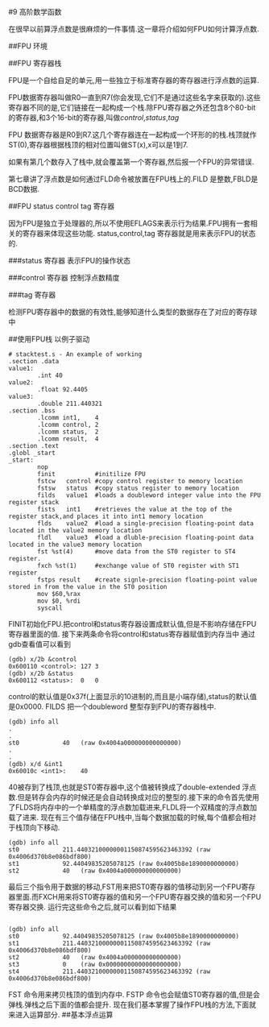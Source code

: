 #9 高阶数学函数

在很早以前算浮点数是很麻烦的一件事情.这一章将介绍如何FPU如何计算浮点数.

##FPU 环境

##FPU 寄存器栈

FPU是一个自给自足的单元,用一些独立于标准寄存器的寄存器进行浮点数的运算.

FPU数据寄存器叫做R0一直到R7(你会发现,它们不是通过这些名字来获取的).这些寄存器不同的是,它们链接在一起构成一个栈.除FPU寄存器之外还包含8个80-bit的寄存器,和3个16-bit的寄存器,叫做*control*,*status*,*tag*

FPU 数据寄存器是R0到R7.这几个寄存器连在一起构成一个环形的的栈.栈顶就作ST(0),寄存器根据栈顶的相对位置叫做ST(x),x可以是1到7.

如果有第几个数存入了栈中,就会覆盖第一个寄存器,然后报一个FPU的异常错误.

第七章讲了浮点数是如何通过FLD命令被放置在FPU栈上的.FILD 是整数,FBLD是BCD数据.

##FPU status control tag 寄存器

因为FPU是独立于处理器的,所以不使用EFLAGS来表示行为结果.FPU拥有一套相关的寄存器来体现这些功能. status,control,tag 寄存器就是用来表示FPU的状态的.

###status  寄存器
表示FPU的操作状态


###control 寄存器
控制浮点数精度

###tag 寄存器

检测FPU寄存器中的数据的有效性,能够知道什么类型的数据存在了对应的寄存球中

##使用FPU栈
以例子驱动

```
# stacktest.s - An example of working
.section .data
value1:
        .int 40
value2:
        .float 92.4405
value3:
        .double 211.440321
.section .bss
        .lcomm int1,    4   
        .lcomm control, 2    
        .lcomm status,  2    
        .lcomm result,  4
.section .text
.globl _start
_start:
        nop
        finit           #initilize FPU
        fstcw   control #copy control register to memory location
        fstsw   status  #copy status register to memory location 
        filds   value1  #loads a doubleword integer value into the FPU register stack
        fists   int1    #retrieves the value at the top of the register stack,and places it into int1 memory location
        flds    value2  #load a single-precision floating-point data located in the value2 memory location
        fldl    value3  #load a dluble-precision floating-point data located in the value3 memory location
        fst %st(4)      #move data from the ST0 register to ST4 register.
        fxch %st(1)     #exchange value of ST0 register with ST1 register
        fstps result    #create signle-precision floating-point value stored in from the value in the ST0 position
        mov $60,%rax
        mov $0, %rdi
        syscall

```
FINIT初始化FPU.把control和status寄存器设置成默认值,但是不影响存储在FPU寄存器里面的值.
接下来两条命令将control和status寄存器赋值到内存当中
通过gdb查看值可以看到
```
(gdb) x/2b &control
0x600110 <control>:	127	3
(gdb) x/2b &status
0x600112 <status>:	0	0

```
control的默认值是0x37f(上面显示的10进制的,而且是小端存储),status的默认值是0x0000.
FILDS 把一个doubleword 整型存到FPU的寄存器栈中.

```
(gdb) info all
.
.
st0            40	(raw 0x4004a000000000000000)
.
.
(gdb) x/d &int1
0x60010c <int1>:	40

```
40被存到了栈顶,也就是ST0寄存器中,这个值被转换成了double-extended 浮点数.但是转存会内存的时候还是会自动转换成对应的整型的.接下来的命令首先使用了FLDS将内存中的一个单精度的浮点数加载进来,FLDL将一个双精度的浮点数加载了进来.
现在有三个值存储在FPU栈中,当每个数据加载的时候,每个值都会相对于栈顶向下移动.

```
(gdb) info all
st0            211.44032100000001150874595623463392	(raw 0x4006d370b8e086bdf800)
st1            92.44049835205078125	(raw 0x4005b8e1890000000000)
st2            40	(raw 0x4004a000000000000000)
```

最后三个指令用于数据的移动,FST用来把ST0寄存器的值移动到另一个FPU寄存器里面.而FXCH用来将ST0寄存器的值和另一个FPU寄存器交换的值和另一个FPU寄存器交换.
运行完这些命令之后,就可以看到如下结果

```

(gdb) info all
st0            92.44049835205078125	(raw 0x4005b8e1890000000000)
st1            211.44032100000001150874595623463392	(raw 0x4006d370b8e086bdf800)
st2            40	(raw 0x4004a000000000000000)
st3            0	(raw 0x00000000000000000000)
st4            211.44032100000001150874595623463392	(raw 0x4006d370b8e086bdf800)

```
FST 命令用来拷贝栈顶的值到内存中.
FSTP 命令也会赋值ST0寄存器的值,但是会弹栈.弹栈之后下面的值都会提升.
现在我们基本掌握了操作FPU栈的方法,下面就来进入运算部分.
##基本浮点运算

